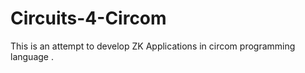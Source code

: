 # Circuits-4-Circom
This is an attempt to develop ZK Applications in circom programming language . 
